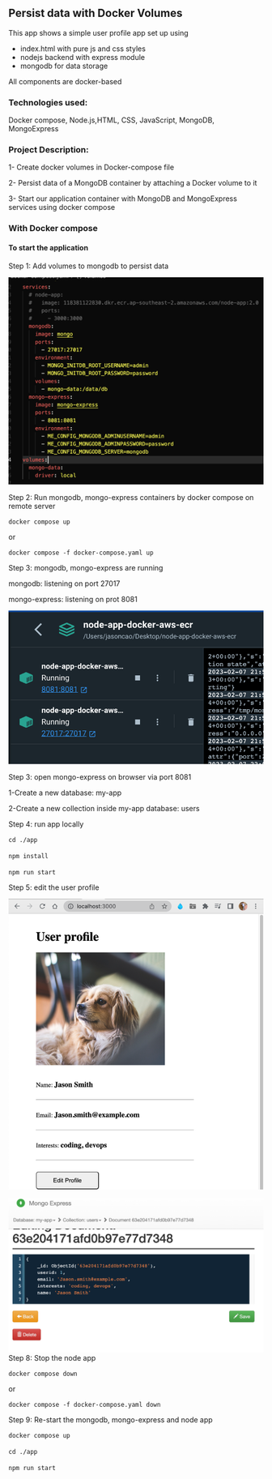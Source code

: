 ## Persist data with Docker Volumes

This app shows a simple user profile app set up using

- index.html with pure js and css styles
- nodejs backend with express module
- mongodb for data storage

All components are docker-based

### Technologies used:

Docker compose, Node.js,HTML, CSS, JavaScript, MongoDB, MongoExpress

### Project Description:

1- Create docker volumes in Docker-compose file

2- Persist data of a MongoDB container by attaching a Docker volume to it

3- Start our application container with MongoDB and MongoExpress services using docker compose

### With Docker compose

#### To start the application

Step 1: Add volumes to mongodb to persist data

![Alt text](app/images/compose-yaml.png?raw=true)

Step 2: Run mongodb, mongo-express containers by docker compose on remote server

    docker compose up

or

    docker compose -f docker-compose.yaml up

Step 3: mongodb, mongo-express are running

mongodb: listening on port 27017

mongo-express: listening on prot 8081

![Alt text](app/images/Screenshot%202023-02-07%20at%2010.25.54%20pm.png?raw=true)

Step 3: open mongo-express on browser via port 8081

1-Create a new database: my-app

2-Create a new collection inside my-app database: users

Step 4: run app locally

    cd ./app

    npm install

    npm run start

Step 5: edit the user profile

![Alt text](app/images/Screenshot%202023-02-07%20at%206.56.15%20pm.png?raw=true)

![Alt text](app/images/Screenshot%202023-02-07%20at%206.56.57%20pm.png?raw=true)
Step 8: Stop the node app

    docker compose down

or

    docker compose -f docker-compose.yaml down

Step 9: Re-start the mongodb, mongo-express and node app

    docker compose up

    cd ./app

    npm run start
